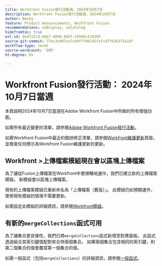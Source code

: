 ```yaml
---
title: Workfront Fusion發行活動週，2024年10月7日
description: Workfront Fusion發行活動週，2024年10月7日
author: Becky
feature: Product Announcements, Workfront Fusion
recommendations: noDisplay, noCatalog
hidefromtoc: true
exl-id: 8a4f22cd-bbb7-4898-845f-19506c5c0305
source-git-commit: 77ec3c007ce7c49ff760145fafcd7f62b273a18f
workflow-type: tm+mt
source-wordcount: '205'
ht-degree: 0%

---
```


# Workfront Fusion發行活動： 2024年10月7日當週

本頁說明2024年10月7日當週在Adobe Workfront Fusion中所做的所有增強功能。

如需所有最近變更的清單，請參閱[Adobe Workfront Fusion發行活動](/help/workfront-fusion/fusion-product-releases/fusion-release-activity.md)。

如需Workfront Fusion中最近的錯誤修正清單，請參閱[Workfront維護更新](https://experienceleague.adobe.com/docs/workfront-known-issues/releases/current-updates.html)頁面，並檢查任何標示為Workfront Fusion維護更新的更新。

## Workfront >上傳檔案模組現在會以區塊上傳檔案

為了讓從Fusion上傳檔案在Workfront中更順暢地運作，我們已建立新的上傳檔案模組。 新模組會以區塊上傳檔案。

現有的上傳檔案模組已重新命名為「上傳檔案（舊版）」。 此模組仍如預期運作，使用現有模組的情境不需要更新。

如需設定此模組的詳細資訊，請參閱[Workfront模組](/help/workfront-fusion/references/apps-and-modules/adobe-connectors/workfront-modules.md)。

## 有新的`mergeCollections`函式可用

為了讓集合更具彈性，我們已將`mergeCollections`函式新增至對應面板。 此函式透過組合其索引鍵值配對來合併兩個集合。 如果兩個集合包含相同的索引鍵，則第二個集合的值會覆寫第一個集合的值。

如需一般函式（包括`mergeCollections`）的詳細資訊，請參閱[一般函式](/help/workfront-fusion/references/mapping-panel/functions/general-functions.md)。

